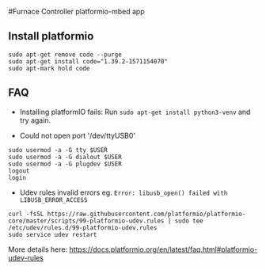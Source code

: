 #Furnace Controller platformio-mbed app


## Install platformio
```
sudo apt-get remove code --purge
sudo apt-get install code="1.39.2-1571154070"
sudo apt-mark hold code
```


## FAQ
* Installing platformIO fails:
Run ```sudo apt-get install python3-venv``` and try again.

* Could not open port '/dev/ttyUSB0'
```
sudo usermod -a -G tty $USER
sudo usermod -a -G dialout $USER
sudo usermod -a -G plugdev $USER
logout
login
```

* Udev rules invalid errors eg. `Error: libusb_open() failed with LIBUSB_ERROR_ACCESS`
```
curl -fsSL https://raw.githubusercontent.com/platformio/platformio-core/master/scripts/99-platformio-udev.rules | sudo tee /etc/udev/rules.d/99-platformio-udev.rules
sudo service udev restart
```
More details here: https://docs.platformio.org/en/latest/faq.html#platformio-udev-rules
